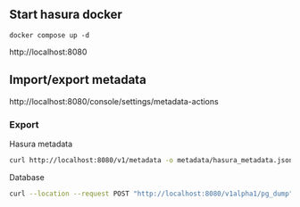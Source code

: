 ## Start hasura docker

```
docker compose up -d
```

http://localhost:8080

## Import/export metadata

http://localhost:8080/console/settings/metadata-actions

### Export

Hasura metadata

```sh
curl http://localhost:8080/v1/metadata -o metadata/hasura_metadata.json -d"{\"type\": \"export_metadata\", \"args\": {}}"
```

Database

```sh
curl --location --request POST "http://localhost:8080/v1alpha1/pg_dump" --header "Content-Type: application/json" --data-raw "{ \"opts\": [\"-O\", \"-x\", \"--schema\", \"public\", \"--schema\", \"auth\"], \"clean_output\": true, \"source\": \"aass\"}" -o metadata/database.sql
```
